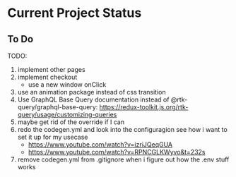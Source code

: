 # Current Project Status

## To Do

TODO:

1. implement other pages
1. implement checkout
   - use a new window onClick
1. use an animation package instead of css transition
1. Use GraphQL Base Query documentation instead of @rtk-query/graphql-base-query: <https://redux-toolkit.js.org/rtk-query/usage/customizing-queries>
1. maybe get rid of the override if I can
1. redo the codegen.yml and look into the configuragion see how i want to set it up for my usecase
   - <https://www.youtube.com/watch?v=izriJQeqGUA>
   - <https://www.youtube.com/watch?v=RPNCGLKWyvo&t=232s>
1. remove codegen.yml from .gitignore when i figure out how the .env stuff works
